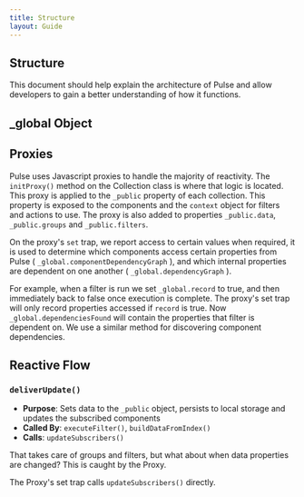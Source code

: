 ```yaml
---
title: Structure
layout: Guide
---
```


## Structure

This document should help explain the architecture of Pulse and allow developers to gain a better understanding of how it functions.

## _global Object

## Proxies

Pulse uses Javascript proxies to handle the majority of reactivity.
The `initProxy()` method on the Collection class is where that logic is located.
This proxy is applied to the `_public` property of each collection. This property is exposed to the components and the `context` object for filters and actions to use. The proxy is also added to properties `_public.data`, `_public.groups` and `_public.filters`.

On the proxy's `set` trap, we report access to certain values when required, it is used to determine which components access certain properties from Pulse ( `_global.componentDependencyGraph` ), and which internal properties are dependent on one another ( `_global.dependencyGraph` ).

For example, when a filter is run we set `_global.record` to true, and then immediately back to false once execution is complete. The proxy's set trap will only record properties accessed if `record` is true. Now `_global.dependenciesFound` will contain the properties that filter is dependent on. We use a similar method for discovering component dependencies.

## Reactive Flow

### `deliverUpdate()`

- **Purpose**: Sets data to the `_public` object, persists to local storage and updates the subscribed components
- **Called By**: `executeFilter()`, `buildDataFromIndex()`
- **Calls**: `updateSubscribers()`

That takes care of groups and filters, but what about when data properties are changed? This is caught by the Proxy.

The Proxy's set trap calls `updateSubscribers()` directly.
